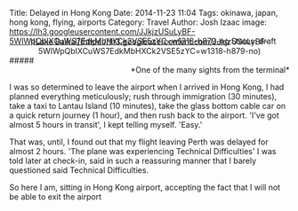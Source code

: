Title: Delayed in Hong Kong
Date: 2014-11-23 11:04
Tags: okinawa, japan, hong kong, flying, airports
Category: Travel
Author: Josh Izaac
image: https://lh3.googleusercontent.com/JJkjzUSuLyBF-5WlWpQbIXCuWS7EdkMbHXCk2VSE5zYC=w1318-h879-no
Status: draft

<center style="margin-top:-30px;">
![Lake Baikal](https://lh3.googleusercontent.com/JJkjzUSuLyBF-5WlWpQbIXCuWS7EdkMbHXCk2VSE5zYC=w1318-h879-no)
</center>
#####<div align=right>*One of the many sights from the terminal*</div>

I was so determined to leave the airport when I arrived in Hong Kong, I had planned everything meticulously; rush through immigration (30 minutes), take a taxi to Lantau Island (10 minutes), take the glass bottom cable car on a quick return journey (1 hour), and then rush back to the airport. 'I've got almost 5 hours in transit', I kept telling myself. 'Easy.'

That was, until, I found out that my flight leaving Perth was delayed for almost 2 hours. 'The plane was experiencing Technical Difficulties' I was told later at check-in, said in such a reassuring manner that I barely questioned said Technical Difficulties.

So here I am, sitting in Hong Kong airport, accepting the fact that I will not be able to exit the airport 